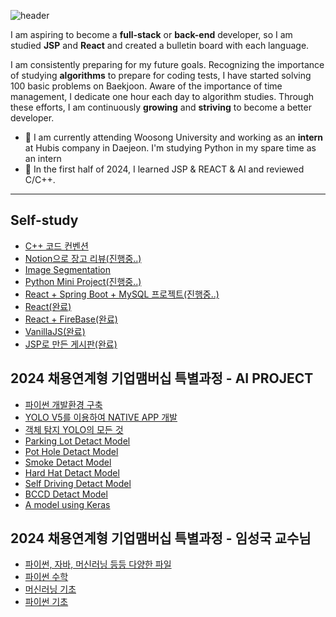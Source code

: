 ![header](https://capsule-render.vercel.app/api?type=venom&color=auto&height=300&section=header&text=Sung%20Jae%20Yong&fontSize=90)

I am aspiring to become a **full-stack** or **back-end** developer, 
so I am studied **JSP** and **React** and created a bulletin board with each language. 

I am consistently preparing for my future goals. Recognizing the importance of studying **algorithms** to prepare for coding tests, I have started solving 100 basic problems on Baekjoon. Aware of the importance of time management, I dedicate one hour each day to algorithm studies. Through these efforts, I am continuously **growing** and **striving** to become a better developer.

- 🔭 I am currently attending Woosong University and working as an **intern** at Hubis company in Daejeon. I'm studying Python in my spare time as an intern
- 🌱 In the first half of 2024, I learned JSP & REACT & AI and reviewed C/C++.

---------------------------------------
 ## Self-study
- [C++ 코드 컨벤션](https://github.com/jysung1122/CppCodeConvention)
- [Notion으로 장고 리뷰(진행중..)](https://capable-slime-584.notion.site/Django-84e95d4bfad8489d9a5d279667d826bf)
- [Image Segmentation](https://github.com/jysung1122/Image_Segmentation)
- [Python Mini Project(진행중..)](https://github.com/jysung1122/Python_mini_project)
- [React + Spring Boot + MySQL 프로젝트(진행중..)](https://github.com/jysung1122/blogProject)
- [React(완료)](https://github.com/jysung1122/ReactStudy)
- [React + FireBase(완료)](https://github.com/jysung1122/react_fireDB)
- [VanillaJS(완료)](https://github.com/jysung1122/vanillaJSExample)
- [JSP로 만든 게시판(완료)](https://github.com/jysung1122/jsp-crudBBS)


## 2024 채용연계형 기업맴버십 특별과정 - AI PROJECT
- [파이썬 개발환경 구축](https://github.com/jysung1122/PythonEnv)
- [YOLO V5를 이용하여 NATIVE APP 개발](https://github.com/jysung1122/yologui)
- [객체 탐지 YOLO의 모든 것](https://github.com/jysung1122/aiModel/blob/main/_%EA%B0%9D%EC%B2%B4_%ED%83%90%EC%A7%80_(Object_Detection)_YOLO%EC%9D%98_%EB%AA%A8%EB%93%A0%EA%B2%83_2024.ipynb)
- [Parking Lot Detact Model](https://github.com/jysung1122/aiModel/blob/main/ParkingLot%ED%83%90%EC%A7%80.ipynb)
- [Pot Hole Detact Model](https://github.com/jysung1122/aiModel/blob/main/pothole%ED%83%90%EC%A7%80.ipynb)
- [Smoke Detact Model](https://github.com/jysung1122/aiModel/blob/main/smoke%ED%83%90%EC%A7%80.ipynb)
- [Hard Hat Detact Model](https://github.com/jysung1122/aiModel/blob/main/%EC%95%88%EC%A0%84%EB%AA%A8%ED%83%90%EC%A7%80.ipynb)
- [Self Driving Detact Model](https://github.com/jysung1122/aiModel/blob/main/%EC%9E%90%EC%9C%A8%EC%A3%BC%ED%96%89%ED%83%90%EC%A7%80.ipynb)
- [BCCD Detact Model](https://github.com/jysung1122/BCCD-Detact)
- [A model using Keras](https://github.com/jysung1122/TensorFlow240415)

## 2024 채용연계형 기업맴버십 특별과정 - 임성국 교수님
- [파이썬, 자바, 머신러닝 등등 다양한 파일](https://eventia.github.io/wsuit/)
- [파이썬 수학](https://github.com/eventia/wsuit/tree/main/smart1room)
- [머신러닝 기초](https://www.youtube.com/watch?v=-JWv0ed9R5g&list=PLsS-TVNjbU7clDOjpAZKud3uG8APHDq_M)
- [파이썬 기초](https://www.youtube.com/watch?v=oUtvFOod3ug&list=PLsS-TVNjbU7cdhwa-s-X7CTOIiP761yVP)



<!--
- 👯 I’m looking to collaborate on ...
- 🤔 I’m looking for help with ...
- 💬 Ask me about ...
- 📫 How to reach me: ...
- 😄 Pronouns: ...
- ⚡ Fun fact: ...
--!>
